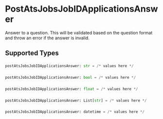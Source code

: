 # PostAtsJobsJobIDApplicationsAnswer

Answer to a question. This will be validated based on the question format and throw an error if the answer is invalid.


## Supported Types

### 

```python
postAtsJobsJobIDApplicationsAnswer: str = /* values here */
```

### 

```python
postAtsJobsJobIDApplicationsAnswer: bool = /* values here */
```

### 

```python
postAtsJobsJobIDApplicationsAnswer: float = /* values here */
```

### 

```python
postAtsJobsJobIDApplicationsAnswer: List[str] = /* values here */
```

### 

```python
postAtsJobsJobIDApplicationsAnswer: datetime = /* values here */
```

